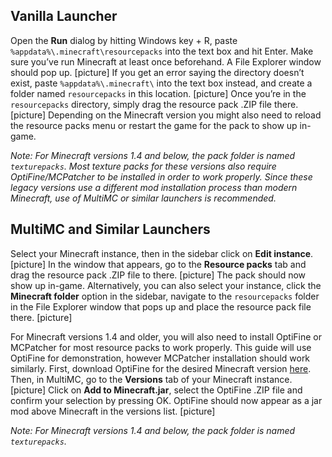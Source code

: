 ## Vanilla Launcher
Open the **Run** dialog by hitting Windows key + R, paste `%appdata%\.minecraft\resourcepacks` into the text box and hit Enter. Make sure you’ve run Minecraft at least once beforehand. A File Explorer window should pop up.
[picture]
If you get an error saying the directory doesn’t exist, paste `%appdata%\.minecraft\` into the text box instead, and create a folder named `resourcepacks` in this location.
[picture]
Once you’re in the `resourcepacks` directory, simply drag the resource pack .ZIP file there.
[picture]
Depending on the Minecraft version you might also need to reload the resource packs menu or restart the game for the pack to show up in-game.

*Note: For Minecraft versions 1.4 and below, the pack folder is named `texturepacks`. Most texture packs for these versions also require OptiFine/MCPatcher to be installed in order to work properly. Since these legacy versions use a different mod installation process than modern Minecraft, use of MultiMC or similar launchers is recommended.*

## MultiMC and Similar Launchers
Select your Minecraft instance, then in the sidebar click on **Edit instance**.
[picture]
In the window that appears, go to the **Resource packs** tab and drag the resource pack .ZIP file to there. 
[picture]
The pack should now show up in-game.
Alternatively, you can also select your instance, click the **Minecraft folder** option in the sidebar, navigate to the `resourcepacks` folder in the File Explorer window that pops up and place the resource pack file there.
[picture]

For Minecraft versions 1.4 and older, you will also need to install OptiFine or MCPatcher for most resource packs to work properly. This guide will use OptiFine for demonstration, however MCPatcher installation should work similarly.
First, download OptiFine for the desired Minecraft version [here](https://www.minecraftforum.net/forums/mapping-and-modding-java-edition/minecraft-mods/1286605-b1-4-1-9-optifine-history). Then, in MultiMC, go to the **Versions** tab of your Minecraft instance.
[picture]
Click on **Add to Minecraft.jar**, select the OptiFine .ZIP file and confirm your selection by pressing OK. OptiFine should now appear as a jar mod above Minecraft in the versions list.
[picture]

*Note: For Minecraft versions 1.4 and below, the pack folder is named `texturepacks`.*